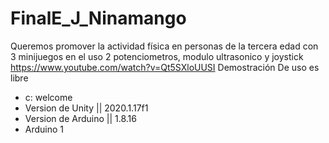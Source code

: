 # FinalE_J_Ninamango
Queremos promover la actividad física en personas de la tercera edad con 3 minijuegos en el uso 2 potenciometros, modulo ultrasonico y joystick
https://www.youtube.com/watch?v=Qt5SXloUUSI Demostración
De uso es libre
- c: welcome
- Version de Unity || 2020.1.17f1
- Version de Arduino || 1.8.16
- Arduino 1

